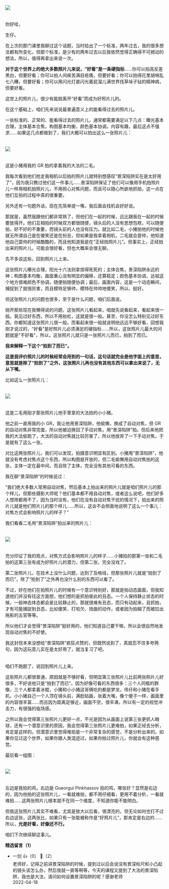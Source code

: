 [![](https://static001.geekbang.org/resource/image/65/08/65127486d53a6fd098cecc6259267208.jpg?wh=750x360)](http://time.geekbang.org/column/article/506971)

　  
你好哇，

生仔。

在上次的那门课里我聊过这个话题，当时给出了一个标准，两年过去，我的很多想法都有所变化，但那个标准，是少有的两年过去以后我依然觉得正确得不可撼动的想法，所以，值得再拿出来说一次。

**对于这个世界上的绝大多数照片儿来说，“好看”是一条硬指标**……你可以拍高反差黑白，但要好看；你可以拍人间疾苦满目疮痍，但要好看；你可以拍得花里胡哨乱七八糟，但要好看；你可以用闪光灯直闪光着屁溜儿满世界找草垛子钻的精神病，但要好看。

这世上的照片儿，很少有能脱离开“好看”而成为好照片儿的。

在这个基础上，咱们先来说说最普遍意义上的能看得过去的照片儿。

一张标准的、正常的、能看得过去的照片儿，通常都需要满足以下几点：曝光基本合理，主体基本合焦，构图基本均衡，颜色基本协调，内容有趣，最后这点不强求……如果这几点都做到了，我们大概可以拍出这么一张照片儿：  
　

![](https://static001.geekbang.org/resource/image/a1/94/a18cca768519da18e38413103706f794.jpg?wh=1920x1280)

　  
这是小猪用我的 GR 拍的拿着我的大法的二毛。

我每次看到他们抢走我相机以后拍的照片儿就特别想感叹“景深陷阱实在是太好用了”，因为我只教过他们这一件事儿……景深陷阱保证了他们可以像用手机拍照片儿一样用相机拍照片儿，不用担心对焦问题，而且可以随心所欲地抓拍，这一点在他们互拍的过程中真的很重要。

另外还有一句题外话，现在先简单提一嘴，我后面会找机会好好说。

那就是，虽然我跟他们都非常熟了，但他们在一起的时候，远比跟我在一起的时候要放得开。他们互相拍的时候双方都很随便，镜头后的人没有思想包袱，可以随便拍，好不好的不重要，而镜头前的人也没有压力。就比如二毛，小猪拍他的时候他就无所谓自己是在傻笑还是在扮丑，但如果是我拿着相机，二毛就会耍帅，他知道他自己耍帅的时候酷酷的，而且他知道我是在“正经拍照片儿”。但事实上，正经拍出来的照片儿，可能会很好看，但也大概率会很无聊。

先不多说这些，回到照片儿上来。

这张照片儿曝光合理，阳光十六法则拿捏得死死的；主体合焦，景深陷阱永远的神；构图基本均衡，画面重心没有明显的偏移，还算稳定；颜色基本协调，达祖这个地方很难颜色不协调，随便拍随便协调；最后，画面内容，这是一个动态瞬间，捕捉到了就很厉害，而且模特足够帅，模特在帅帅地傻笑，所以，挺好。

但这张照片儿的问题也很多，至于是什么问题，咱们后面说。

抛开那些现在我懒得说的问题，这张照片儿看起来，咱就先说看起来，看起来很一般。我见过好东西，所以不用抬杠，这就是很一般。甚至，你没怎么特别见过好东西，你都知道这张照片儿很一般。而看起来很一般就说明他远远不够好看，回想我刚才说过的，“好看”是好照片儿必须满足的硬指标……所以，这张照片儿最大的问题就是“不好看”，所以，这张照片儿就只是一张照片儿而已，拍到了而已。

**我来解释一下这个“拍到了而已”。**

**这是我评价照片儿的时候经常会用到的一句话，这句话就完全是他字面上的意思，意思就是除了“拍到了”之外，这张照片儿再也没有其他东西可以拿出来说了，无从下嘴。**

比如这么一张照片儿：  
　

![](https://static001.geekbang.org/resource/image/97/36/9796e5c8518d843921b2a27e5e78bb36.jpg?wh=1920x1281)

　  
这是二毛用刚才那张照片儿他手里拿的大法拍的小小猪。

他之前一直用我的小 GR，我让他用景深陷阱，他偷懒，换成了自动对焦，但 GR 的自动对焦非常完蛋，所以他被迫换回了手动对焦，用“景深陷阱”拍。但后来他把我的大法偷跑了，大法的自动对焦就比较厉害了，所以他放弃了一下手动对焦，于是就有了这么一张。

对比这两张照片儿，我们可以发现，拍摄意识明显有区别。小猪用“景深陷阱”，他就没有考虑对焦点这个东西，所以构图是开放的，但二毛偷懒用自动对焦拍的这张，主体一定在最中间，而且除了主体，完全没有其他可看的东西。

我在聊“景深陷阱”的时候说过：

“我们绝大多数人常用自动对焦，然后基本上拍出来的照片儿就是咱们照片儿的那个样儿，但那些摄影大师呢？他们基本都不用自动对焦，或者这么说吧，他们好多人想用都用不了，因为当时没有，他们在没有自动对焦干扰的情况下，拍出来的照片儿就是他们照片儿的那个样儿……所以，这会不会侧面地说明了这么一个事儿：对焦方式会影响照片儿的样子？”

我们看看二毛用“景深陷阱”拍出来的照片儿：  
　

![](https://static001.geekbang.org/resource/image/a0/5a/a02553c0ccf7875ae0782f817e13d25a.jpg?wh=1920x1281)

　  
充分印证了我的观点，对焦方式会影响照片儿的样子……小猪拍的那第一张和二毛拍的这第三张有成为好照片儿的潜力，但第二张，完全没戏了。

第二张照片儿，在技术上没什么问题，达到了及格线，但那张照片儿就是“拍到了而已”，除了“拍到了”之外再也没什么别的东西可以看了。

不过，好在他们在拍照片儿的时候有一个意识特别好，那就是拍动态画面，但我知道他们并没有往这方面想，他们想的是抓拍彼此的丑态。一个人保持静止状态的时候，一般神态体态都会是比较静止的，那就很难有丑态，而只有动起来，且抓拍，才有可能捕捉到丑态，比如傻笑、打哈欠、扭曲的动作，或者因为拍糊了而被拉出拖影的五官等等。

所以他们才会觉得“景深陷阱”挺好用的，他们知道自己要干嘛，所以会很自然地发现自动对焦的不好使。

我这封信本来没想给“景深陷阱”疯狂点赞的，但既然说到了，真就忍不住多夸两句，因为这玩意儿实在是太好用了，就当复习了吧。

　  
咱们不跑题了，说回到照片儿上来。

这些照片儿都很普通，原因就是不够好看，但明显第三张照片儿比前两张照片儿好很多，不好说他只是“拍到了而已”，因为好像可看的东西很多：三个人同框的群像，三个人都拿着冰棍，小猪和小小猪这哥俩吃的都是梦龙，伟仔和小猪在看手机，小小猪自己一个人顶在镜头前，满脸贴画，张着大嘴，像个傻子一样，画面里的内容很丰富……而且因为距离足够近，画面不空，很丰满，所以有一定的视觉冲击力，有很强的临场感。

之所以我会觉得第三张照片儿更好一点，不光是因为从画面上说第三张更抓人眼球，还有一个潜意识里的原因，我会觉得第三张照片儿更难拍，如果正经去分析，肯定是这样的。但潜意识里觉得难拍是一个非常复杂的感觉，不是分析出来的。如果你见过这个世界，如果你跟人类混迹过，如果你拍过照片儿，你就会有这种感觉。

最后看一组图：  
　

![](https://static001.geekbang.org/resource/image/cf/yy/cff388fc4cbd674b9cce5b421b5652yy.jpg?wh=1920x657)

　  
左边是我拍的鸡，右边是 Gueorgui Pinkhassov 拍的鸡，哪张好？显然是右边的，因为他拍的这张照片儿，一看就难拍，都不用仔细看，更用不着分析，一看就难拍……这两张照片儿根本就不在同一个维度，不知道你能不能明白。

但我这张照片儿其实不难看，尤其是放大以后看，很漂亮的，但无论如何也打不过右边这张，这两张比，如果只有一张能被称作是“好照片儿”，那肯定是右边的……所以，**光是好看，好像还不行。**

咱们下次继续聊这事儿。
<div><strong>精选留言（1）</strong></div><ul>
<li><span>一剑</span> 👍（0） 💬（2）<div>老师好，记得之前讲景深陷阱的时候，提到过以后会说没有景深标尺和小凸起的镜头该怎么办，然后我就一直等啊等，今天的课程又提到了大法的景深陷阱，我也是大法，请问如何设置景深陷阱的呢？感谢老师</div>2022-04-18</li><br/>
</ul>